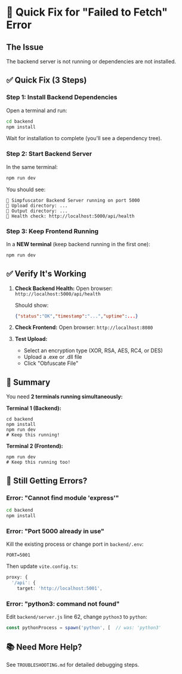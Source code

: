# 🚀 Quick Fix for "Failed to Fetch" Error

## The Issue
The backend server is not running or dependencies are not installed.

## ✅ Quick Fix (3 Steps)

### Step 1: Install Backend Dependencies
Open a terminal and run:
```bash
cd backend
npm install
```

Wait for installation to complete (you'll see a dependency tree).

### Step 2: Start Backend Server
In the same terminal:
```bash
npm run dev
```

You should see:
```
🚀 Simpfuscator Backend Server running on port 5000
📁 Upload directory: ...
📁 Output directory: ...
🔗 Health check: http://localhost:5000/api/health
```

### Step 3: Keep Frontend Running
In a **NEW terminal** (keep backend running in the first one):
```bash
npm run dev
```

## ✅ Verify It's Working

1. **Check Backend Health:**
   Open browser: `http://localhost:5000/api/health`
   
   Should show:
   ```json
   {"status":"OK","timestamp":"...","uptime":...}
   ```

2. **Check Frontend:**
   Open browser: `http://localhost:8080`

3. **Test Upload:**
   - Select an encryption type (XOR, RSA, AES, RC4, or DES)
   - Upload a .exe or .dll file
   - Click "Obfuscate File"

## 📝 Summary

You need **2 terminals running simultaneously:**

**Terminal 1 (Backend):**
```
cd backend
npm install
npm run dev
# Keep this running!
```

**Terminal 2 (Frontend):**
```
npm run dev
# Keep this running too!
```

## 🐛 Still Getting Errors?

### Error: "Cannot find module 'express'"
```bash
cd backend
npm install
```

### Error: "Port 5000 already in use"
Kill the existing process or change port in `backend/.env`:
```
PORT=5001
```

Then update `vite.config.ts`:
```typescript
proxy: {
  '/api': {
    target: 'http://localhost:5001',
```

### Error: "python3: command not found"
Edit `backend/server.js` line 62, change `python3` to `python`:
```javascript
const pythonProcess = spawn('python', [  // was: 'python3'
```

## 📚 Need More Help?
See `TROUBLESHOOTING.md` for detailed debugging steps.
